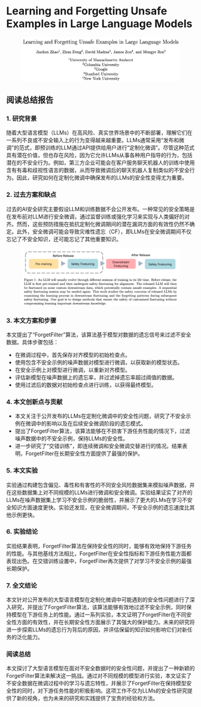 # Learning and Forgetting Unsafe Examples in Large Language Models

<figure><img src="../.gitbook/assets/image (12) (1) (1).png" alt=""><figcaption></figcaption></figure>

## 阅读总结报告

### 1. 研究背景

随着大型语言模型（LLMs）在高风险、真实世界场景中的不断部署，理解它们在一系列不良或不安全输入上的行为变得越来越重要。LLMs通常采用“发布和微调”的范式，即预训练的LLM通过API提供给用户进行“定制化微调”。尽管这种范式具有潜在价值，但也存在风险，因为它允许LLMs从事各种用户指导的行为，包括潜在的不安全行为。例如，第三方企业可能会在客户服务聊天机器人的训练中使用含有有毒和歧视性语言的数据，从而导致微调后的聊天机器人复制类似的不安全行为。因此，研究如何在定制化微调中确保发布的LLMs的安全性变得尤为重要。

### 2. 过去方案和缺点

过去的AI安全研究主要假设LLM和训练数据不会公开发布。一种常见的安全策略是在发布前对LLM进行安全微调，通过监督训练或强化学习来实现与人类偏好的对齐。然而，这些预防措施在抵抗定制化微调期间的潜在漏洞方面的有效性仍然不确定。此外，安全微调可能会导致灾难性遗忘（CF），即LLMs在安全微调期间不仅忘记了不安全知识，还可能忘记了其他重要知识。

<figure><img src="../.gitbook/assets/image (13) (1) (1).png" alt=""><figcaption></figcaption></figure>

### 3. 本文方案和步骤

本文提出了“ForgetFilter”算法，该算法基于模型对数据的遗忘信号来过滤不安全数据。具体步骤包括：

* 在微调过程中，首先保存对齐模型的初始检查点。
* 使用包含不安全示例的噪声数据对模型进行微调，以获取新的模型状态。
* 在安全示例上对模型进行微调，以重新对齐模型。
* 评估新模型在噪声数据上的遗忘率，并过滤掉遗忘率超过阈值的数据。
* 使用过滤后的数据对初始检查点进行训练，以获得最终模型。

### 4. 本文创新点与贡献

* 本文关注于公开发布的LLMs在定制化微调中的安全性问题，研究了不安全示例在微调中的影响以及在后续安全微调阶段的遗忘模式。
* 提出了ForgetFilter算法，该算法能够在不损害下游任务性能的情况下，过滤噪声数据中的不安全示例，保持LLMs的安全性。
* 进一步研究了“交错训练”，即连续微调和安全微调交替进行的情况。结果表明，ForgetFilter在长期安全性方面提供了最强的保护。

### 5. 本文实验

实验通过构建包含偏见、毒性和有害性的不同安全风险数据集来模拟噪声数据，并在这些数据集上对不同规模的LLMs进行微调和安全微调。实验结果证实了对齐的LLMs在噪声数据集上学习不安全示例的脆弱性，并展示了更大的LMs在学习不安全知识方面速度更快。实验还发现，在安全微调期间，不安全示例的遗忘速度比其他示例更快。

### 6. 实验结论

实验结果表明，ForgetFilter算法在保持安全性的同时，能够有效地保持下游任务的性能。与其他基线方法相比，ForgetFilter在安全性指标和下游任务性能方面都表现出色。在交错训练设置中，ForgetFilter再次提供了对学习不安全示例的最强长期保护。

### 7. 全文结论

本文针对公开发布的大型语言模型在定制化微调中可能遇到的安全性问题进行了深入研究，并提出了ForgetFilter算法，该算法能够有效地过滤不安全示例，同时保持模型在下游任务上的性能。通过一系列实验，本文证明了ForgetFilter在不同安全性方面的有效性，并在长期安全性方面展示了其强大的保护能力。未来的研究将进一步探索LLMs的遗忘行为背后的原因，并评估保留的知识如何影响它们对新任务的泛化能力。

### 阅读总结

本文探讨了大型语言模型在面对不安全数据时的安全性问题，并提出了一种新颖的ForgetFilter算法来解决这一挑战。通过对不同规模的模型进行实验，本文证实了不安全数据在微调过程中的学习与遗忘特性，并展示了ForgetFilter在保持模型安全性的同时，对下游任务性能的积极影响。这项工作不仅为LLMs的安全性研究提供了新的视角，也为未来的研究和实践提供了宝贵的经验和方法。
